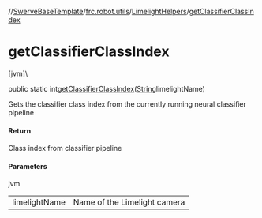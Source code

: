 //[SwerveBaseTemplate](../../../index.md)/[frc.robot.utils](../index.md)/[LimelightHelpers](index.md)/[getClassifierClassIndex](get-classifier-class-index.md)

# getClassifierClassIndex

[jvm]\

public static int[getClassifierClassIndex](get-classifier-class-index.md)([String](https://docs.oracle.com/javase/8/docs/api/java/lang/String.html)limelightName)

Gets the classifier class index from the currently running neural classifier pipeline

#### Return

Class index from classifier pipeline

#### Parameters

jvm

| | |
|---|---|
| limelightName | Name of the Limelight camera |
